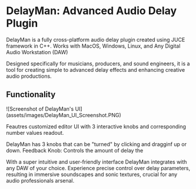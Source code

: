 # DelayMan: Advanced Audio Delay Plugin
DelayMan is a fully cross-platform audio delay plugin created using JUCE framework in C++. 
Works with MacOS, Windows, Linux, and Any Digital Audio Workstation (DAW)

Designed specifically for musicians, producers, and sound engineers, it is a tool for creating simple to advanced delay effects and enhancing creative audio productions. 

## Functionality
![Screenshot of DelayMan's UI] (assets/images/DelayMan_UI_Screenshot.PNG)

Feautres customized editor UI with 3 interactive knobs and corresponding number values readout.

DelayMan has 3 knobs that can be "turned" by clicking and dragginf up or down.
Feedback Knob: Controls the amount of delay the

With a super intuitive and user-friendly interface DelayMan integrates with any DAW of your choice. Experience precise control over delay parameters, resulting in immersive soundscapes and sonic textures, crucial for any audio professionals arsenal. 
